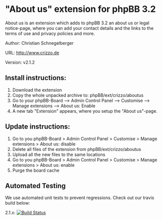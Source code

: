 "About us" extension for phpBB 3.2
======
About us is an extension which adds to phpBB 3.2 an about us or legal notice-page, where you can add your contact details and the links to the terms of use and privacy policies and more. 

Author: Christian Schnegelberger

URL: http://www.crizzo.de

Version: v2.1.2

## Install instructions:
1. Download the extension
2. Copy the whole unpacked archive to: phpBB/ext/crizzo/aboutus
3. Go to your phpBB-Board --> Admin Control Panel --> Customise --> Manage extensions --> About us: Enable
4. A new tab "Extension" appears, where you setup the "About us"-page. 

## Update instructions:
1. Go to you phpBB-Board > Admin Control Panel > Customise > Manage extensions > About us: disable
2. Delete all files of the extension from phpBB/ext/crizzo/aboutus
3. Upload all the new files to the same locations
4. Go to you phpBB-Board > Admin Control Panel > Customise > Manage extensions > About us: enable
5. Purge the board cache

## Automated Testing

We use automated unit tests to prevent regressions. Check out our travis build below:

2.1.x: [![Build Status](https://travis-ci.org/Crizz0/phpbb3-about-us.png?branch=2.1.x)](https://travis-ci.org/Crizz0/phpbb3-about-us/)